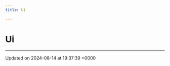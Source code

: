 ```yaml
---
title: Ui

---
```


# Ui








-------------------------------

Updated on 2024-08-14 at 19:37:39 +0000